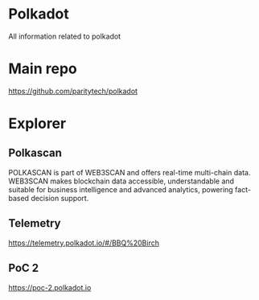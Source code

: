 # Polkadot
All information related to polkadot

# Main repo

https://github.com/paritytech/polkadot

# Explorer

## Polkascan
POLKASCAN is part of WEB3SCAN and offers real-time multi-chain data. WEB3SCAN makes blockchain data accessible, understandable and suitable for business intelligence and advanced analytics, powering fact-based decision support.

## Telemetry 
https://telemetry.polkadot.io/#/BBQ%20Birch

## PoC 2 
https://poc-2.polkadot.io
